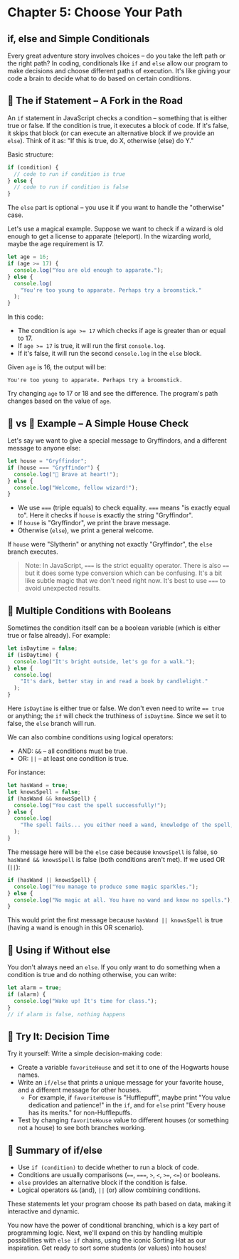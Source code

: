 # Chapter 5: Choose Your Path

## if, else and Simple Conditionals

Every great adventure story involves choices – do you take the left path or the right path? In coding, conditionals like `if` and `else` allow our program to make decisions and choose different paths of execution. It's like giving your code a brain to decide what to do based on certain conditions.

## 🌳 The if Statement – A Fork in the Road

An `if` statement in JavaScript checks a condition – something that is either true or false. If the condition is true, it executes a block of code. If it's false, it skips that block (or can execute an alternative block if we provide an `else`). Think of it as: "If this is true, do X, otherwise (else) do Y."

Basic structure:

```js
if (condition) {
  // code to run if condition is true
} else {
  // code to run if condition is false
}
```

The `else` part is optional – you use it if you want to handle the "otherwise" case.

Let's use a magical example. Suppose we want to check if a wizard is old enough to get a license to apparate (teleport). In the wizarding world, maybe the age requirement is 17.

```js
let age = 16;
if (age >= 17) {
  console.log("You are old enough to apparate.");
} else {
  console.log(
    "You're too young to apparate. Perhaps try a broomstick."
  );
}
```

In this code:

- The condition is `age >= 17` which checks if age is greater than or equal to 17.
- If `age >= 17` is true, it will run the first `console.log`.
- If it's false, it will run the second `console.log` in the `else` block.

Given `age` is 16, the output will be:

```
You're too young to apparate. Perhaps try a broomstick.
```

Try changing `age` to 17 or 18 and see the difference. The program's path changes based on the value of `age`.

## 🦁 vs 🐍 Example – A Simple House Check

Let's say we want to give a special message to Gryffindors, and a different message to anyone else:

```js
let house = "Gryffindor";
if (house === "Gryffindor") {
  console.log("🦁 Brave at heart!");
} else {
  console.log("Welcome, fellow wizard!");
}
```

- We use `===` (triple equals) to check equality. `===` means "is exactly equal to". Here it checks if `house` is exactly the string "Gryffindor".
- If `house` is "Gryffindor", we print the brave message.
- Otherwise (`else`), we print a general welcome.

If `house` were "Slytherin" or anything not exactly "Gryffindor", the `else` branch executes.

> Note: In JavaScript, `===` is the strict equality operator. There is also `==` but it does some type conversion which can be confusing. It's a bit like subtle magic that we don't need right now. It's best to use `===` to avoid unexpected results.

## 🔀 Multiple Conditions with Booleans

Sometimes the condition itself can be a boolean variable (which is either true or false already). For example:

```js
let isDaytime = false;
if (isDaytime) {
  console.log("It's bright outside, let's go for a walk.");
} else {
  console.log(
    "It's dark, better stay in and read a book by candlelight."
  );
}
```

Here `isDaytime` is either true or false. We don't even need to write `== true` or anything; the `if` will check the truthiness of `isDaytime`. Since we set it to false, the `else` branch will run.

We can also combine conditions using logical operators:

- AND: `&&` – all conditions must be true.
- OR: `||` – at least one condition is true.

For instance:

```js
let hasWand = true;
let knowsSpell = false;
if (hasWand && knowsSpell) {
  console.log("You cast the spell successfully!");
} else {
  console.log(
    "The spell fails... you either need a wand, knowledge of the spell, or both."
  );
}
```

The message here will be the `else` case because `knowsSpell` is false, so `hasWand && knowsSpell` is false (both conditions aren't met). If we used OR (`||`):

```js
if (hasWand || knowsSpell) {
  console.log("You manage to produce some magic sparkles.");
} else {
  console.log("No magic at all. You have no wand and know no spells.");
}
```

This would print the first message because `hasWand || knowsSpell` is true (having a wand is enough in this OR scenario).

## 🤔 Using if Without else

You don't always need an `else`. If you only want to do something when a condition is true and do nothing otherwise, you can write:

```js
let alarm = true;
if (alarm) {
  console.log("Wake up! It's time for class.");
}
// if alarm is false, nothing happens
```

## 📝 Try It: Decision Time

Try it yourself: Write a simple decision-making code:

- Create a variable `favoriteHouse` and set it to one of the Hogwarts house names.
- Write an `if/else` that prints a unique message for your favorite house, and a different message for other houses.
  - For example, if `favoriteHouse` is "Hufflepuff", maybe print "You value dedication and patience!" in the `if`, and for `else` print "Every house has its merits." for non-Hufflepuffs.
- Test by changing `favoriteHouse` value to different houses (or something not a house) to see both branches working.

## 🧭 Summary of if/else

- Use `if (condition)` to decide whether to run a block of code.
- Conditions are usually comparisons (`==`, `===`, `>`, `<`, `>=`, `<=`) or booleans.
- `else` provides an alternative block if the condition is false.
- Logical operators `&&` (and), `||` (or) allow combining conditions.

These statements let your program choose its path based on data, making it interactive and dynamic.

You now have the power of conditional branching, which is a key part of programming logic. Next, we'll expand on this by handling multiple possibilities with `else if` chains, using the iconic Sorting Hat as our inspiration. Get ready to sort some students (or values) into houses!
